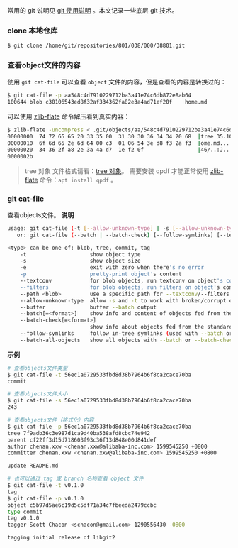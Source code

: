 
常用的 git 说明见 [git 使用说明](./git.md) 。本文记录一些底层 git 技术。

### clone 本地仓库
```bash
$ git clone /home/git/repositories/801/038/000/38801.git
```

### 查看object文件的内容
使用 `git cat-file` 可以查看 `object` 文件的内容，但是查看的内容是转换过的：

```bash
$ git cat-file -p aa548c4d7910229712ba3a41e74c6db872e8ab64
100644 blob c30106543ed8f32af334362fa82e3a4ad71ef20f	home.md
```

可以使用 [zlib-flate](http://manpages.ubuntu.com/manpages/trusty/man1/zlib-flate.1.html) 命令解压看到真实内容：

```bash
$ zlib-flate -uncompress < .git/objects/aa/548c4d7910229712ba3a41e74c6db872e8ab64 | hexdump -C
00000000  74 72 65 65 20 33 35 00  31 30 30 36 34 34 20 68  |tree 35.100644 h|
00000010  6f 6d 65 2e 6d 64 00 c3  01 06 54 3e d8 f3 2a f3  |ome.md....T>..*.|
00000020  34 36 2f a8 2e 3a 4a d7  1e f2 0f                 |46/..:J....|
0000002b
```

> tree 对象 文件格式请看：[tree 对象](https://juejin.im/post/6874840619332665357#heading-16)。
> 需要安装 qpdf 才能正常使用 [zlib-flate](http://manpages.ubuntu.com/manpages/trusty/man1/zlib-flate.1.html) 命令：`apt install qpdf` 。

### git cat-file
查看objects文件。
**说明**
```bash
usage: git cat-file (-t [--allow-unknown-type] | -s [--allow-unknown-type] | -e | -p | <type> | --textconv | --filters) [--path=<path>] <object>
   or: git cat-file (--batch | --batch-check) [--follow-symlinks] [--textconv | --filters]

<type> can be one of: blob, tree, commit, tag
    -t                    show object type
    -s                    show object size
    -e                    exit with zero when there's no error
    -p                    pretty-print object's content
    --textconv            for blob objects, run textconv on object's content
    --filters             for blob objects, run filters on object's content
    --path <blob>         use a specific path for --textconv/--filters
    --allow-unknown-type  allow -s and -t to work with broken/corrupt objects
    --buffer              buffer --batch output
    --batch[=<format>]    show info and content of objects fed from the standard input
    --batch-check[=<format>]
                          show info about objects fed from the standard input
    --follow-symlinks     follow in-tree symlinks (used with --batch or --batch-check)
    --batch-all-objects   show all objects with --batch or --batch-check
```
**示例**
```bash
# 查看objects文件类型
$ git cat-file -t 56ec1a0729533fbd8d38b7964b6f8ca2cace70ba
commit

# 查看objects文件大小
$ git cat-file -s 56ec1a0729533fbd8d38b7964b6f8ca2cace70ba
243

# 查看objects文件（格式化）内容
$ git cat-file -p 56ec1a0729533fbd8d38b7964b6f8ca2cace70ba
tree 7f9adb36c3e987d1ca9d40ba538afd8cbc74e942
parent cf22ff3d15d718603f93c36f13d848e00d841def
author chenan.xxw <chenan.xxw@alibaba-inc.com> 1599545250 +0800
committer chenan.xxw <chenan.xxw@alibaba-inc.com> 1599545250 +0800

update README.md

# 也可以通过 tag 或 branch 名称查看 object 文件
$ git cat-file -t v0.1.0
tag
$ git cat-file -p v0.1.0
object c5b97d5ae6c19d5c5df71a34c7fbeeda2479ccbc
type commit
tag v0.1.0
tagger Scott Chacon <schacon@gmail.com> 1290556430 -0800

tagging initial release of libgit2
```
